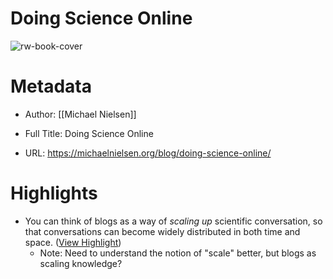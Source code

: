 # Doing Science Online

![rw-book-cover](https://readwise-assets.s3.amazonaws.com/static/images/article1.be68295a7e40.png)

# Metadata
- Author: [[Michael Nielsen]]
- Full Title: Doing Science Online

- URL: https://michaelnielsen.org/blog/doing-science-online/

# Highlights
- You can think of blogs as a way of *scaling up* scientific conversation, so that conversations can become widely distributed in both time and space. ([View Highlight](https://read.readwise.io/read/01j09vywr53brf5f6w6gja74tn))
    - Note: Need to understand the notion of "scale" better, but blogs as scaling knowledge?
